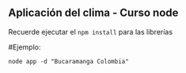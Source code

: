 ## Aplicación del clima - Curso node

Recuerde ejecutar el ``` npm install ``` para las librerías 

#Ejemplo: 

```
node app -d "Bucaramanga Colombia"
```